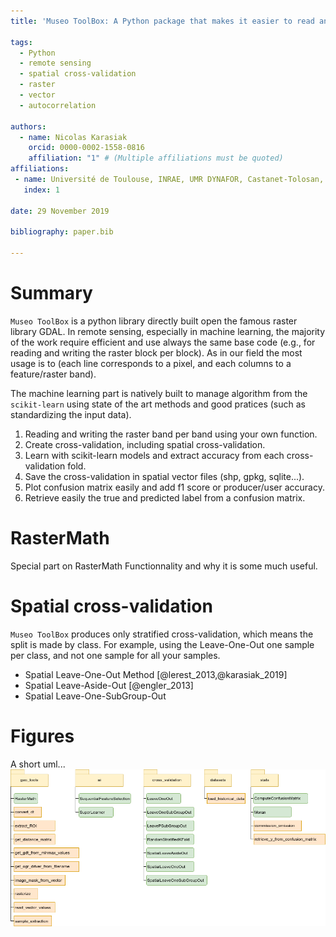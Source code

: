 ```yaml
---
title: 'Museo ToolBox: A Python package that makes it easier to read and write raster per block and use spatial cross-validation in machine learning applications for remote sensing.'

tags:
  - Python
  - remote sensing
  - spatial cross-validation
  - raster
  - vector
  - autocorrelation

authors:
  - name: Nicolas Karasiak
    orcid: 0000-0002-1558-0816
    affiliation: "1" # (Multiple affiliations must be quoted)
affiliations:
 - name: Université de Toulouse, INRAE, UMR DYNAFOR, Castanet-Tolosan, France
   index: 1

date: 29 November 2019

bibliography: paper.bib

---
```


# Summary

``Museo ToolBox`` is a python library directly built open the famous raster library GDAL.
In remote sensing, especially in machine learning, the majority of the work require efficient and use always the same base code (e.g., for reading and writing the raster block per block).
As in our field the most usage is to (each line corresponds to a pixel, and each columns to a feature/raster band).

The machine learning part is natively built to manage algorithm
from the ``scikit-learn`` using state of the art methods and good pratices (such as standardizing the input data).

 1. Reading and writing the raster band per band using your own function.
 2. Create cross-validation, including spatial cross-validation.
 3. Learn with scikit-learn models and extract accuracy from each cross-validation fold.
 4. Save the cross-validation in spatial vector files (shp, gpkg, sqlite...).
 5. Plot confusion matrix easily and add f1 score or producer/user accuracy.
 6. Retrieve easily the true and predicted label from a confusion matrix.

# RasterMath

Special part on RasterMath
Functionnality and why it is some much useful.

# Spatial cross-validation

``Museo ToolBox`` produces only stratified cross-validation, which means the split is made by class.
For example, using the Leave-One-Out one sample per class, and not one sample for all your samples.

- Spatial Leave-One-Out Method [@lerest_2013,@karasiak_2019]
- Spatial Leave-Aside-Out [@engler_2013]
- Spatial Leave-One-SubGroup-Out

# Figures

A short uml...
![Example figure.](metadata/uml.png)
